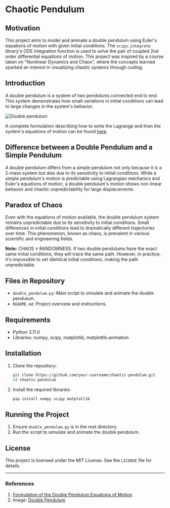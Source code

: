 # Chaotic Pendulum

## Motivation
This project aims to model and animate a double pendulum using Euler's equations of motion with given initial conditions. The `scipy.integrate` library's ODE integration function is used to solve the pair of coupled 2nd order differential equations of motion. This project was inspired by a course taken on "Nonlinear Dynamics and Chaos", where the concepts learned sparked an interest in visualizing chaotic systems through coding.

## Introduction
A double pendulum is a system of two pendulums connected end to end. This system demonstrates how small variations in initial conditions can lead to large changes in the system's behavior.

![Double pendulum](https://media.licdn.com/dms/image/D5612AQFmaZYmrGOpeQ/article-cover_image-shrink_600_2000/0/1685585399017?e=2147483647&v=beta&t=Z-AzQWWhOOjpEuA1HL3xruBeq6cbs9XLQ-5pCvyupSg)

A complete formulation describing how to write the Lagrange and then the system's equations of motion can be found [here](https://www.physics.umd.edu/hep/drew/pendulum2.html).

## Difference between a Double Pendulum and a Simple Pendulum
A double pendulum differs from a simple pendulum not only because it is a 2-mass system but also due to its sensitivity to initial conditions. While a simple pendulum's motion is predictable using Lagrangian mechanics and Euler's equations of motion, a double pendulum's motion shows non-linear behavior and chaotic unpredictability for large displacements.

## Paradox of Chaos
Even with the equations of motion available, the double pendulum system remains unpredictable due to its sensitivity to initial conditions. Small differences in initial conditions lead to dramatically different trajectories over time. This phenomenon, known as chaos, is prevalent in various scientific and engineering fields.

**Note:** CHAOS ≠ RANDOMNESS. If two double pendulums have the exact same initial conditions, they will trace the same path. However, in practice, it's impossible to set identical initial conditions, making the path unpredictable.

## Files in Repository

- `double_pendulum.py`: Main script to simulate and animate the double pendulum.
- `README.md`: Project overview and instructions.

## Requirements

- Python 3.11.0
- Libraries: numpy, scipy, matplotlib, matplotlib.animation

## Installation

1. Clone the repository:
    ```bash
    git clone https://github.com/your-username/chaotic-pendulum.git
    cd chaotic-pendulum
    ```

2. Install the required libraries:
    ```bash
    pip install numpy scipy matplotlib
    ```

## Running the Project

1. Ensure `double_pendulum.py` is in the root directory.
2. Run the script to simulate and animate the double pendulum.

## License

This project is licensed under the MIT License. See the `LICENSE` file for details.

---

### References

1. [Formulation of the Double Pendulum Equations of Motion](https://www.physics.umd.edu/hep/drew/pendulum2.html)
2. Image: [Double Pendulum](https://media.licdn.com/dms/image/D5612AQFmaZYmrGOpeQ/article-cover_image-shrink_600_2000/0/1685585399017?e=2147483647&v=beta&t=Z-AzQWWhOOjpEuA1HL3xruBeq6cbs9XLQ-5pCvyupSg)
